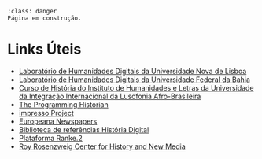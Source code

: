 ```{admonition} Atenção
:class: danger
Página em construção.
```

# Links Úteis

- [Laboratório de Humanidades Digitais da Universidade Nova de Lisboa](https://dhlab.fcsh.unl.pt/)
- [Laboratório de Humanidades Digitais da Universidade Federal da Bahia](http://www.labhd.ufba.br/)
- [Curso de História do Instituto de Humanidades e Letras da Universidade da Integração Internacional da Lusofonia Afro-Brasileira](https://unilab.edu.br/licenciatura-em-historia-bahia/)
- [The Programming Historian](https://programminghistorian.org/)
- [impresso Project](https://impresso-project.ch/)
- [Europeana Newspapers](https://www.europeana-newspapers.eu/)
- [Biblioteca de referências História Digital](https://www.zotero.org/groups/2216280/histria_digital/library)
- [Plataforma Ranke.2](https://ranke2.uni.lu/)
- [Roy Rosenzweig Center for History and New Media](https://rrchnm.org/)